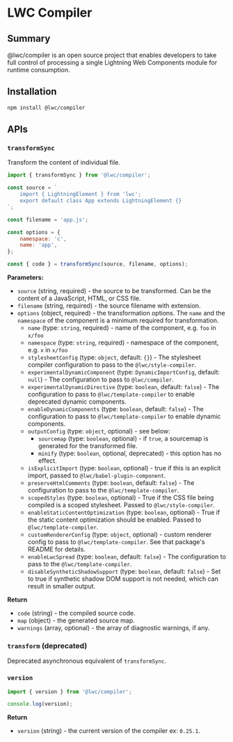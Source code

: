 # LWC Compiler

## Summary

@lwc/compiler is an open source project that enables developers to take full control of processing a single Lightning Web Components module for runtime consumption.

## Installation

```sh
npm install @lwc/compiler
```

## APIs

### `transformSync`

Transform the content of individual file.

```js
import { transformSync } from '@lwc/compiler';

const source = `
    import { LightningElement } from 'lwc';
    export default class App extends LightningElement {}
`;

const filename = 'app.js';

const options = {
    namespace: 'c',
    name: 'app',
};

const { code } = transformSync(source, filename, options);
```

**Parameters:**

-   `source` (string, required) - the source to be transformed. Can be the content of a JavaScript, HTML, or CSS file.
-   `filename` (string, required) - the source filename with extension.
-   `options` (object, required) - the transformation options. The `name` and the `namespace` of the component is a minimum required for transformation.
    -   `name` (type: `string`, required) - name of the component, e.g. `foo` in `x/foo`
    -   `namespace` (type: `string`, required) - namespace of the component, e.g. `x` in `x/foo`
    -   `stylesheetConfig` (type: `object`, default: `{}`) - The stylesheet compiler configuration to pass to the `@lwc/style-compiler`.
    -   `experimentalDynamicComponent` (type: `DynamicImportConfig`, default: `null`) - The configuration to pass to `@lwc/compiler`.
    -   `experimentalDynamicDirective` (type: `boolean`, default: `false`) - The configuration to pass to `@lwc/template-compiler` to enable deprecated dynamic components.
    -   `enableDynamicComponents` (type: `boolean`, default: `false`) - The configuration to pass to `@lwc/template-compiler` to enable dynamic components.
    -   `outputConfig` (type: `object`, optional) - see below:
        -   `sourcemap` (type: `boolean`, optional) - if `true`, a sourcemap is generated for the transformed file.
        -   `minify` (type: `boolean`, optional, deprecated) - this option has no effect.
    -   `isExplicitImport` (type: `boolean`, optional) - true if this is an explicit import, passed to `@lwc/babel-plugin-component`.
    -   `preserveHtmlComments` (type: `boolean`, default: `false`) - The configuration to pass to the `@lwc/template-compiler`.
    -   `scopedStyles` (type: `boolean`, optional) - True if the CSS file being compiled is a scoped stylesheet. Passed to `@lwc/style-compiler`.
    -   `enableStaticContentOptimization` (type: `boolean`, optional) - True if the static content optimization should be enabled. Passed to `@lwc/template-compiler`.
    -   `customRendererConfig` (type: `object`, optional) - custom renderer config to pass to `@lwc/template-compiler`. See that package's README for details.
    -   `enableLwcSpread` (type: `boolean`, default: `false`) - The configuration to pass to the `@lwc/template-compiler`.
    -   `disableSyntheticShadowSupport` (type: `boolean`, default: `false`) - Set to true if synthetic shadow DOM support is not needed, which can result in smaller output.

**Return**

-   `code` (string) - the compiled source code.
-   `map` (object) - the generated source map.
-   `warnings` (array, optional) - the array of diagnostic warnings, if any.

### `transform` (deprecated)

Deprecated asynchronous equivalent of `transformSync`.

### `version`

```js
import { version } from '@lwc/compiler';

console.log(version);
```

**Return**

-   `version` (string) - the current version of the compiler ex: `0.25.1`.
